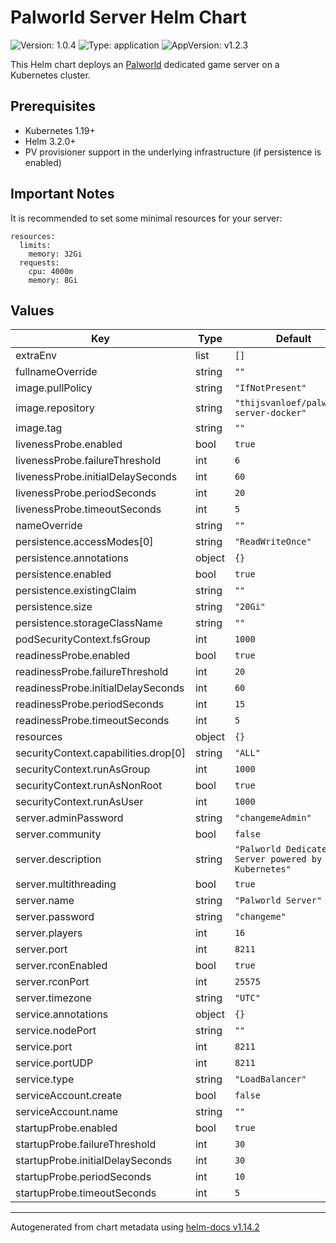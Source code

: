 # Palworld Server Helm Chart

![Version: 1.0.4](https://img.shields.io/badge/Version-1.0.4-informational?style=flat-square) ![Type: application](https://img.shields.io/badge/Type-application-informational?style=flat-square) ![AppVersion: v1.2.3](https://img.shields.io/badge/AppVersion-v1.2.3-informational?style=flat-square)

This Helm chart deploys an [Palworld](https://www.pocketpair.jp/palworld) dedicated game server on a Kubernetes cluster.

## Prerequisites

- Kubernetes 1.19+
- Helm 3.2.0+
- PV provisioner support in the underlying infrastructure (if persistence is enabled)

## Important Notes

It is recommended to set some minimal resources for your server:

```
resources:
  limits:
    memory: 32Gi
  requests:
    cpu: 4000m
    memory: 8Gi
```

## Values

| Key | Type | Default | Description |
|-----|------|---------|-------------|
| extraEnv | list | `[]` |  |
| fullnameOverride | string | `""` |  |
| image.pullPolicy | string | `"IfNotPresent"` |  |
| image.repository | string | `"thijsvanloef/palworld-server-docker"` |  |
| image.tag | string | `""` |  |
| livenessProbe.enabled | bool | `true` |  |
| livenessProbe.failureThreshold | int | `6` |  |
| livenessProbe.initialDelaySeconds | int | `60` |  |
| livenessProbe.periodSeconds | int | `20` |  |
| livenessProbe.timeoutSeconds | int | `5` |  |
| nameOverride | string | `""` |  |
| persistence.accessModes[0] | string | `"ReadWriteOnce"` |  |
| persistence.annotations | object | `{}` |  |
| persistence.enabled | bool | `true` |  |
| persistence.existingClaim | string | `""` |  |
| persistence.size | string | `"20Gi"` |  |
| persistence.storageClassName | string | `""` |  |
| podSecurityContext.fsGroup | int | `1000` |  |
| readinessProbe.enabled | bool | `true` |  |
| readinessProbe.failureThreshold | int | `20` |  |
| readinessProbe.initialDelaySeconds | int | `60` |  |
| readinessProbe.periodSeconds | int | `15` |  |
| readinessProbe.timeoutSeconds | int | `5` |  |
| resources | object | `{}` |  |
| securityContext.capabilities.drop[0] | string | `"ALL"` |  |
| securityContext.runAsGroup | int | `1000` |  |
| securityContext.runAsNonRoot | bool | `true` |  |
| securityContext.runAsUser | int | `1000` |  |
| server.adminPassword | string | `"changemeAdmin"` |  |
| server.community | bool | `false` |  |
| server.description | string | `"Palworld Dedicated Server powered by Kubernetes"` |  |
| server.multithreading | bool | `true` |  |
| server.name | string | `"Palworld Server"` |  |
| server.password | string | `"changeme"` |  |
| server.players | int | `16` |  |
| server.port | int | `8211` |  |
| server.rconEnabled | bool | `true` |  |
| server.rconPort | int | `25575` |  |
| server.timezone | string | `"UTC"` |  |
| service.annotations | object | `{}` |  |
| service.nodePort | string | `""` |  |
| service.port | int | `8211` |  |
| service.portUDP | int | `8211` |  |
| service.type | string | `"LoadBalancer"` |  |
| serviceAccount.create | bool | `false` |  |
| serviceAccount.name | string | `""` |  |
| startupProbe.enabled | bool | `true` |  |
| startupProbe.failureThreshold | int | `30` |  |
| startupProbe.initialDelaySeconds | int | `30` |  |
| startupProbe.periodSeconds | int | `10` |  |
| startupProbe.timeoutSeconds | int | `5` |  |

----------------------------------------------
Autogenerated from chart metadata using [helm-docs v1.14.2](https://github.com/norwoodj/helm-docs/releases/v1.14.2)
